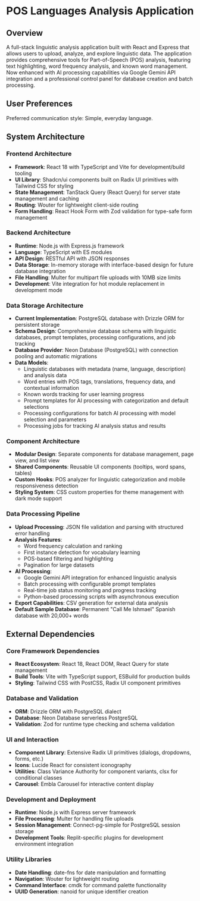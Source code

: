 # POS Languages Analysis Application

## Overview

A full-stack linguistic analysis application built with React and Express that allows users to upload, analyze, and explore linguistic data. The application provides comprehensive tools for Part-of-Speech (POS) analysis, featuring text highlighting, word frequency analysis, and known word management. Now enhanced with AI processing capabilities via Google Gemini API integration and a professional control panel for database creation and batch processing.

## User Preferences

Preferred communication style: Simple, everyday language.

## System Architecture

### Frontend Architecture
- **Framework**: React 18 with TypeScript and Vite for development/build tooling
- **UI Library**: Shadcn/ui components built on Radix UI primitives with Tailwind CSS for styling
- **State Management**: TanStack Query (React Query) for server state management and caching
- **Routing**: Wouter for lightweight client-side routing
- **Form Handling**: React Hook Form with Zod validation for type-safe form management

### Backend Architecture
- **Runtime**: Node.js with Express.js framework
- **Language**: TypeScript with ES modules
- **API Design**: RESTful API with JSON responses
- **Data Storage**: In-memory storage with interface-based design for future database integration
- **File Handling**: Multer for multipart file uploads with 10MB size limits
- **Development**: Vite integration for hot module replacement in development mode

### Data Storage Architecture
- **Current Implementation**: PostgreSQL database with Drizzle ORM for persistent storage
- **Schema Design**: Comprehensive database schema with linguistic databases, prompt templates, processing configurations, and job tracking
- **Database Provider**: Neon Database (PostgreSQL) with connection pooling and automatic migrations
- **Data Models**: 
  - Linguistic databases with metadata (name, language, description) and analysis data
  - Word entries with POS tags, translations, frequency data, and contextual information
  - Known words tracking for user learning progress
  - Prompt templates for AI processing with categorization and default selections
  - Processing configurations for batch AI processing with model selection and parameters
  - Processing jobs for tracking AI analysis status and results

### Component Architecture
- **Modular Design**: Separate components for database management, page view, and list view
- **Shared Components**: Reusable UI components (tooltips, word spans, tables)
- **Custom Hooks**: POS analyzer for linguistic categorization and mobile responsiveness detection
- **Styling System**: CSS custom properties for theme management with dark mode support

### Data Processing Pipeline
- **Upload Processing**: JSON file validation and parsing with structured error handling
- **Analysis Features**: 
  - Word frequency calculation and ranking
  - First instance detection for vocabulary learning
  - POS-based filtering and highlighting
  - Pagination for large datasets
- **AI Processing**: 
  - Google Gemini API integration for enhanced linguistic analysis
  - Batch processing with configurable prompt templates
  - Real-time job status monitoring and progress tracking
  - Python-based processing scripts with asynchronous execution
- **Export Capabilities**: CSV generation for external data analysis
- **Default Sample Database**: Permanent "Call Me Ishmael" Spanish database with 20,000+ words

## External Dependencies

### Core Framework Dependencies
- **React Ecosystem**: React 18, React DOM, React Query for state management
- **Build Tools**: Vite with TypeScript support, ESBuild for production builds
- **Styling**: Tailwind CSS with PostCSS, Radix UI component primitives

### Database and Validation
- **ORM**: Drizzle ORM with PostgreSQL dialect
- **Database**: Neon Database serverless PostgreSQL
- **Validation**: Zod for runtime type checking and schema validation

### UI and Interaction
- **Component Library**: Extensive Radix UI primitives (dialogs, dropdowns, forms, etc.)
- **Icons**: Lucide React for consistent iconography
- **Utilities**: Class Variance Authority for component variants, clsx for conditional classes
- **Carousel**: Embla Carousel for interactive content display

### Development and Deployment
- **Runtime**: Node.js with Express server framework
- **File Processing**: Multer for handling file uploads
- **Session Management**: Connect-pg-simple for PostgreSQL session storage
- **Development Tools**: Replit-specific plugins for development environment integration

### Utility Libraries
- **Date Handling**: date-fns for date manipulation and formatting
- **Navigation**: Wouter for lightweight routing
- **Command Interface**: cmdk for command palette functionality
- **UUID Generation**: nanoid for unique identifier creation